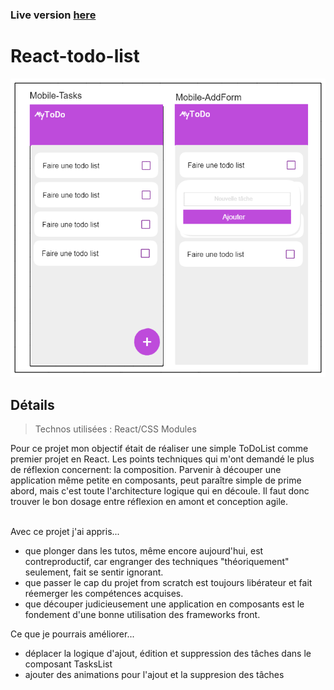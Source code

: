 ### Live version [here](https://react-todo-list-virginiebouvarel.vercel.app/)

# React-todo-list

![Design preview for this project ](./annexes/preview.png)

## Détails

> Technos utilisées : React/CSS Modules

Pour ce projet mon objectif était de réaliser une simple ToDoList comme premier projet en React.
Les points techniques qui m'ont demandé le plus de réflexion concernent: la composition. Parvenir à découper une application même petite en composants, peut paraître simple de prime abord, mais c'est toute l'architecture logique qui en découle. Il faut donc trouver le bon dosage entre réflexion en amont et conception agile.<br><br>

Avec ce projet j'ai appris...

- que plonger dans les tutos, même encore aujourd'hui, est contreproductif, car engranger des techniques "théoriquement" seulement, fait se sentir ignorant.
- que passer le cap du projet from scratch est toujours libérateur et fait réemerger les compétences acquises.
- que découper judicieusement une application en composants est le fondement d'une bonne utilisation des frameworks front.

Ce que je pourrais améliorer...

- déplacer la logique d'ajout, édition et suppression des tâches dans le composant TasksList
- ajouter des animations pour l'ajout et la suppresion des tâches

